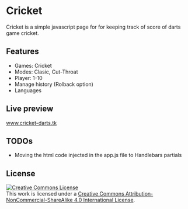 # Cricket

Cricket is a simple javascript page for for keeping track of score of darts game cricket.

## Features

- Games: Cricket
- Modes: Clasic, Cut-Throat
- Player: 1-10
- Manage history (Rolback option)
- Languages

## Live preview

<a href="http://cricket-darts.tk" target="_blank">www.cricket-darts.tk</a>

## TODOs

* Moving the html code injected in the app.js file to Handlebars partials

## License

<a rel="license" target="_blank" href="http://creativecommons.org/licenses/by-nc-sa/4.0/"><img alt="Creative Commons License" style="border-width:0" src="https://i.creativecommons.org/l/by-nc-sa/4.0/88x31.png" /></a><br />This work is licensed under a <a rel="license" href="http://creativecommons.org/licenses/by-nc-sa/4.0/">Creative Commons Attribution-NonCommercial-ShareAlike 4.0 International License</a>.